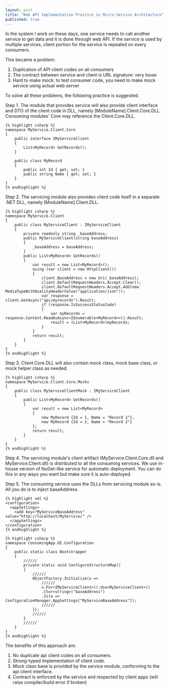 ```yaml
---
layout: post
title: "Web API Implementation Practice in Micro-Service Architecture"
published: true
---
```


In the system I work on these days, one service needs to call another service to get data and it is done through web API. If the service is used by multiple services, client portion for the service is repeated on every consumers.

This became a problem.

1. Duplication of API client codes on all consumers
2. The contract between service and client is URL signature: very loose
3. Hard to make mock: to test consumer code, you need to make mock service using actual web server

To solve all these problems, the following practice is suggested.

Step 1. The module that provides service will also provide client interface and DTO of the client code in DLL, namely [ModuleName].Client.Core.DLL. Consuming modules' Core may reference the Client.Core.DLL.

	{% highlight csharp %}
	namespace MyService.Client.Core
	{
		public interface IMyServiceClient
		{
			List<MyRecord> GetRecords();
		}
	 
		public class MyRecord
		{
			public int Id { get; set; }
			public string Name { get; set; }
		}
	}
	{% endhighlight %}

Step 2. The servicing module also provides client code itself in a separate .NET DLL, namely [ModuleName].Client.DLL.

	{% highlight csharp %}
	namespace MyService.Client
	{
		public class MyServiceClient : IMyServiceClient
		{
			private readonly string _baseAddress;
			public MyServiceClient(string baseAddress)
			{
				_baseAddress = baseAddress;
			}
			public List<MyRecord> GetRecords()
			{
				var result = new List<MyRecord>();
				using (var client = new HttpClient())
				{
					client.BaseAddress = new Uri(_baseAddress);
					client.DefaultRequestHeaders.Accept.Clear();
					client.DefaultRequestHeaders.Accept.Add(new MediaTypeWithQualityHeaderValue("application/json"));
					var response = client.GetAsync("api/myrecords").Result;
					if (response.IsSuccessStatusCode)
					{
						var myRecords = response.Content.ReadAsAsync<IEnumerable<MyRecord>>().Result;
						result = (List<MyRecord>)myRecords;
					}
				}
				return result;
			}
		}
	}
	{% endhighlight %}

Step 3. Client.Core.DLL will also contain mock class, mock base class, or mock helper class as needed.

	{% highlight csharp %}
	namespace MyService.Client.Core.Mocks
	{
		public class MyServiceClientMock : IMyServiceClient
		{
			public List<MyRecord> GetRecords()
			{
				var result = new List<MyRecord>
				{
					new MyRecord {Id = 1, Name = "Record 1"},
					new MyRecord {Id = 2, Name = "Record 2"}
				};
				return result;
			}
		}
	}
	{% endhighlight %}

Step 4. The servicing module's client artifact (MyService.Client.Core.dll and MyService.Client.dll) is distributed to all the consuming services. We use in-house version of NuGet-like service for automatic deployment. You can do this in any ways you want but make sure it is auto-deployed.

Step 5. The consuming service uses the DLLs from servicing module as-is. All you do is to inject baseAddress.

	{% highlight xml %}
	<configuration>
	  <appSettings>
		<add key="MyServiceBaseAddress" value="http://localhost/MyService/" />
	  </appSettings>
	</configuration>
	{% endhighlight %}

	{% highlight csharp %}
	namespace ConsumingApp.UI.Configuration
	{
		public static class Bootstrapper
		{
			//////
			private static void ConfigureStructureMap()
			{
				//////
				ObjectFactory.Initialize(x =>
					//////
					x.For<IMyServiceClient>().Use<MyServiceClient>()
					.Ctor<string>("baseAddress")
					.Is(a => ConfigurationManager.AppSettings["MyServiceBaseAddress"]);
					//////
				});
				//////
			}
			//////
		}
	}
	{% endhighlight %}


The benefits of this approach are:

1. No duplicate api client codes on all consumers.
2. Strong-typed implementation of client code.
3. Mock class base is provided by the service module, conforming to the api client interface.
4. Contract is enforced by the service and respected by client apps (will raise compiler/build error if broken)
